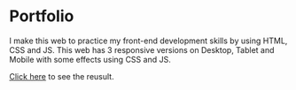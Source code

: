 # Portfolio
<p>I make this web to practice my front-end development skills by using HTML, CSS and JS. This web has 3 responsive versions on Desktop, Tablet and Mobile with some effects using CSS and JS.</p>
<p><a href="https://truongletrule.github.io/Portfolio/">Click here</a> to see the reusult.</p>
